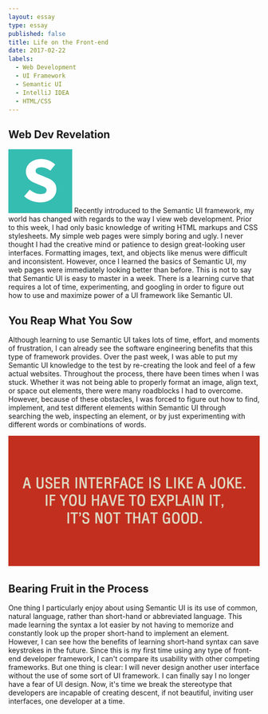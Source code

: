 ```yaml
---
layout: essay
type: essay
published: false
title: Life on the Front-end
date: 2017-02-22
labels:
  - Web Development
  - UI Framework
  - Semantic UI
  - IntelliJ IDEA
  - HTML/CSS
---
```


## Web Dev Revelation

<img class="ui tiny left circular floated image" src="../images/semantic_ui.png">
Recently introduced to the Semantic UI framework, my world has changed with regards to the way I view web development. Prior to this week, I had only basic knowledge of writing HTML markups and CSS stylesheets. My simple web pages were simply boring and ugly.  I never thought I had the creative mind or patience to design great-looking user interfaces. Formatting images, text, and objects like menus were difficult and inconsistent. However, once I learned the basics of Semantic UI, my web pages were immediately looking better than before. This is not to say that Semantic UI is easy to master in a week.  There is a learning curve that requires a lot of time, experimenting, and googling in order to figure out how to use and maximize power of a UI framework like Semantic UI.

## You Reap What You Sow

Although learning to use Semantic UI takes lots of time, effort, and moments of frustration, I can already see the software engineering benefits that this type of framework provides. Over the past week, I was able to put my Semantic UI knowledge to the test by re-creating the look and feel of a few actual websites. Throughout the process, there have been times when I was stuck. Whether it was not being able to properly format an image, align text, or space out elements, there were many roadblocks I had to overcome. However, because of these obstacles, I was forced to figure out how to find, implement, and test different elements within Semantic UI through searching the web, inspecting an element, or by just experimenting with different words or combinations of words.

<img class="ui image" src="../images/user_interface.png">

## Bearing Fruit in the Process

One thing I particularly enjoy about using Semantic UI is its use of common, natural language, rather than short-hand or abbreviated language. This made learning the syntax a lot easier by not having to memorize and constantly look up the proper short-hand to implement an element. However, I can see how the benefits of learning short-hand syntax can save keystrokes in the future. Since this is my first time using any type of front-end developer framework, I can't compare its usability with other competing frameworks. But one thing is clear: I will never design another user interface without the use of some sort of UI framework. I can finally say I no longer have a fear of UI design. Now, it's time we break the stereotype that developers are incapable of creating descent, if not beautiful, inviting user interfaces, one developer at a time.

